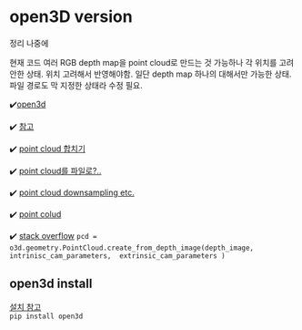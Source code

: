 # open3D version

정리 나중에

현재 코드 여러 RGB depth map을 point cloud로 만드는 것 가능하나 각 위치를 고려안한 상태. 
위치 고려해서 반영해야함.
일단 depth map 하나의 대해서만 가능한 상태.
파일 경로도 막 지정한 상태라 수정 필요.

:heavy_check_mark:[open3d](http://www.open3d.org/)

:heavy_check_mark: [참고](http://www.open3d.org/docs/latest/tutorial/Basic/rgbd_image.html)

:heavy_check_mark: [point cloud 합치기](http://www.open3d.org/docs/latest/tutorial/Advanced/multiway_registration.html)

:heavy_check_mark: [point cloud를 파일로?..](http://www.open3d.org/docs/release/python_api/open3d.io.write_point_cloud.html) 

:heavy_check_mark: [point cloud downsampling etc.](http://www.open3d.org/docs/release/tutorial/geometry/pointcloud.html)

:heavy_check_mark: [point colud](http://www.open3d.org/docs/0.7.0/python_api/open3d.geometry.create_point_cloud_from_depth_image.html)

:heavy_check_mark: [stack overflow](https://stackoverflow.com/questions/68331356/how-i-convert-depth-image-3d-using-open3d-lib-in-python)
`pcd = o3d.geometry.PointCloud.create_from_depth_image(depth_image,                                                        
                                                      intrinisc_cam_parameters, 
                                                      extrinsic_cam_parameters
                                                     )`



## open3d install
[설치 참고](http://www.open3d.org/docs/release/getting_started.html)     
`pip install open3d`

